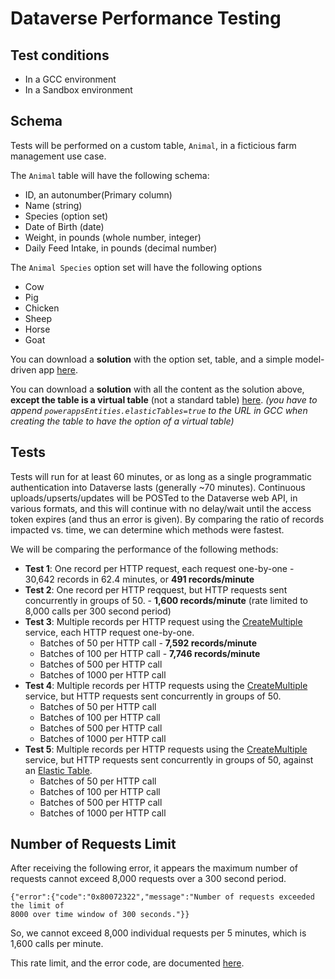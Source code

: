 # Dataverse Performance Testing

## Test conditions
- In a GCC environment
- In a Sandbox environment

## Schema
Tests will be performed on a custom table, `Animal`, in a ficticious farm management use case. 

The `Animal` table will have the following schema:
- ID, an autonumber(Primary column)
- Name (string)
- Species (option set)
- Date of Birth (date)
- Weight, in pounds (whole number, integer)
- Daily Feed Intake, in pounds (decimal number)

The `Animal Species` option set will have the following options
- Cow
- Pig
- Chicken
- Sheep
- Horse
- Goat

You can download a **solution** with the option set, table, and a simple model-driven app [here](https://github.com/microsoft/SLG-Business-Applications/releases/download/16/DataversePerformanceTesting_1_0_0_1.zip).

You can download a **solution** with all the content as the solution above, **except the table is a virtual table** (not a standard table) [here](https://github.com/microsoft/SLG-Business-Applications/releases/download/17/DataversePerformanceTestingwElasticTable_1_0_0_1.zip). *(you have to append `powerappsEntities.elasticTables=true` to the URL in GCC when creating the table to have the option of a virtual table)*

## Tests
Tests will run for at least 60 minutes, or as long as a single programmatic authentication into Dataverse lasts (generally ~70 minutes). Continuous uploads/upserts/updates will be POSTed to the Dataverse web API, in various formats, and this will continue with no delay/wait until the access token expires (and thus an error is given). By comparing the ratio of records impacted vs. time, we can determine which methods were fastest.

We will be comparing the performance of the following methods:
- **Test 1**: One record per HTTP request, each request one-by-one - 30,642 records in 62.4 minutes, or **491 records/minute**
- **Test 2**: One record per HTTP reqquest, but HTTP requests sent concurrently in groups of 50. - **1,600 records/minute** (rate limited to 8,000 calls per 300 second period)
- **Test 3**: Multiple records per HTTP request using the [CreateMultiple](https://learn.microsoft.com/en-us/power-apps/developer/data-platform/bulk-operations?tabs=webapi#createmultiple) service, each HTTP request one-by-one.
    - Batches of 50 per HTTP call - **7,592 records/minute**
    - Batches of 100 per HTTP call - **7,746 records/minute**
    - Batches of 500 per HTTP call
    - Batches of 1000 per HTTP call
- **Test 4**: Multiple records per HTTP requests using the [CreateMultiple](https://learn.microsoft.com/en-us/power-apps/developer/data-platform/bulk-operations?tabs=webapi#createmultiple) service, but HTTP requests sent concurrently in groups of 50.
    - Batches of 50 per HTTP call
    - Batches of 100 per HTTP call
    - Batches of 500 per HTTP call
    - Batches of 1000 per HTTP call
- **Test 5**: Multiple records per HTTP requests using the [CreateMultiple](https://learn.microsoft.com/en-us/power-apps/developer/data-platform/bulk-operations?tabs=webapi#createmultiple) service, but HTTP requests sent concurrently in groups of 50, against an [Elastic Table](https://learn.microsoft.com/en-us/power-apps/developer/data-platform/elastic-tables).
    - Batches of 50 per HTTP call
    - Batches of 100 per HTTP call
    - Batches of 500 per HTTP call
    - Batches of 1000 per HTTP call

## Number of Requests Limit
After receiving the following error, it appears the maximum number of requests cannot exceed 8,000 requests over a 300 second period.

```
{"error":{"code":"0x80072322","message":"Number of requests exceeded the limit of
8000 over time window of 300 seconds."}}
```

So, we cannot exceed 8,000 individual requests per 5 minutes, which is 1,600 calls per minute.

This rate limit, and the error code, are documented [here](https://learn.microsoft.com/en-us/power-apps/developer/data-platform/api-limits?tabs=sdk).